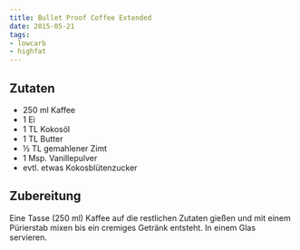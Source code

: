 ```yaml
---
title: Bullet Proof Coffee Extended
date: 2015-05-21
tags:
- lowcarb
- highfat
---
```


## Zutaten
- 250 ml    Kaffee
- 1         Ei
- 1 TL      Kokosöl
- 1 TL      Butter
- ½ TL      gemahlener Zimt
- 1 Msp.    Vanillepulver
- evtl. etwas Kokosblütenzucker

## Zubereitung
Eine Tasse (250 ml) Kaffee auf die restlichen Zutaten gießen und mit einem Pürierstab mixen bis ein cremiges Getränk entsteht.
In einem Glas servieren.
